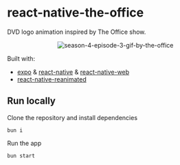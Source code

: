 # react-native-the-office

DVD logo animation inspired by The Office show.

<div align="center">
  <img src="./assets/season-4-episode-3-gif-by-the-office.gif" alt="season-4-episode-3-gif-by-the-office" />
</div>

<!-- TODO: also offered as a npm package -->

Built with:

- [expo](https://docs.expo.dev/) & [react-native](https://reactnative.dev/docs/getting-started) & [react-native-web](https://necolas.github.io/react-native-web)
- [react-native-reanimated](https://docs.swmansion.com/react-native-reanimated)

## Run locally

Clone the repository and install dependencies

```
bun i
```

Run the app

```
bun start
```
